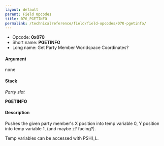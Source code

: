 ```yaml
---
layout: default
parent: Field Opcodes
title: 070_PGETINFO
permalink: /technicalreference/field/field-opcodes/070-pgetinfo/
---
```


-   Opcode: **0x070**
-   Short name: **PGETINFO**
-   Long name: Get Party Member Worldspace Coordinates?

#### Argument

none

#### Stack

  
*Party slot*

**PGETINFO**

#### Description

Pushes the given party member's X position into temp variable 0, Y position into temp variable 1, (and maybe z? facing?).

Temp variables can be accessed with PSHI\_L.
